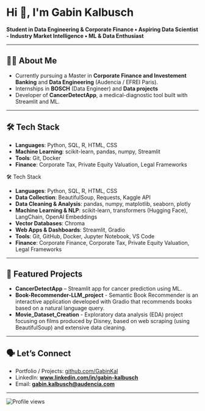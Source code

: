 # Hi 👋, I'm Gabin Kalbusch

**Student in Data Engineering & Corporate Finance • Aspiring Data Scientist - Industry Market Intelligence • ML & Data Enthusiast**

---

## 👨‍🎓 About Me

- Currently pursuing a Master in **Corporate Finance and Investement Banking** and **Data Engineering** (Audencia / EFREI Paris).
- Internships in **BOSCH** (Data Engineer) and **Data projects**
- Developer of **CancerDetectApp**, a medical-diagnostic tool built with Streamlit and ML.

---

## 🛠 Tech Stack

- **Languages**: Python, SQL, R, HTML, CSS
- **Machine Learning**: scikit-learn, pandas, numpy, Streamlit
- **Tools**: Git, Docker
- **Finance**: Corporate Tax, Private Equity Valuation, Legal Frameworks

🛠 Tech Stack

- **Languages**: Python, SQL, R, HTML, CSS
- **Data Collection**: BeautifulSoup, Requests, Kaggle API
- **Data Cleaning & Analysis**: pandas, numpy, matplotlib, seaborn, plotly
- **Machine Learning & NLP**: scikit-learn, transformers (Hugging Face), LangChain, OpenAI Embeddings
- **Vector Databases**: Chroma
- **Web Apps & Dashboards**: Streamlit, Gradio
- **Tools**: Git, GitHub, Docker, Jupyter Notebook, VS Code
- **Finance**: Corporate Finance, Corporate Tax, Private Equity Valuation, Legal Frameworks

---

## 📂 Featured Projects

- **CancerDetectApp** – Streamlit app for cancer prediction using ML.
- **Book-Recommender-LLM_project** - Semantic Book Recommender is an interactive application developed with Gradio that recommends books based on a natural language query.
- **Movie_Dataset_Creation** - Exploratory data analysis (EDA) project focusing on films produced by Disney, based on web scraping (using BeautifulSoup) and extensive data cleaning.
---

## 🗣 Let’s Connect

- Portfolio / Projects: [github.com/GabinKal](https://github.com/GabinKal)
- LinkedIn: **www.linkedin.com/in/gabin-kalbusch**
- Email: **gabin.kalbusch@audencia.com**

---

![Profile views](https://komarev.com/ghpvc/?username=GabinKalbusch&color=blue)
